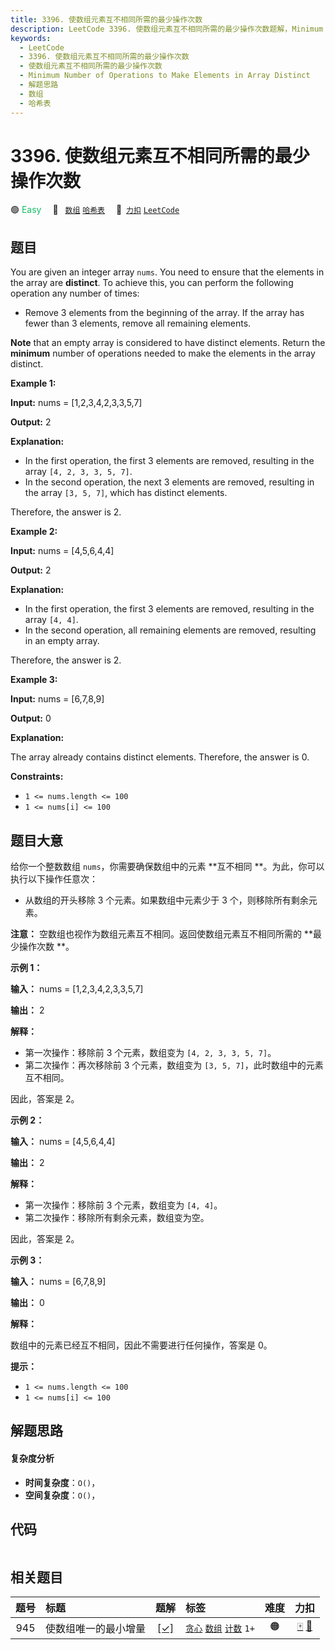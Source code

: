 ```yaml
---
title: 3396. 使数组元素互不相同所需的最少操作次数
description: LeetCode 3396. 使数组元素互不相同所需的最少操作次数题解，Minimum Number of Operations to Make Elements in Array Distinct，包含解题思路、复杂度分析以及完整的 JavaScript 代码实现。
keywords:
  - LeetCode
  - 3396. 使数组元素互不相同所需的最少操作次数
  - 使数组元素互不相同所需的最少操作次数
  - Minimum Number of Operations to Make Elements in Array Distinct
  - 解题思路
  - 数组
  - 哈希表
---
```


# 3396. 使数组元素互不相同所需的最少操作次数

🟢 <font color=#15bd66>Easy</font>&emsp; 🔖&ensp; [`数组`](/tag/array.md) [`哈希表`](/tag/hash-table.md)&emsp; 🔗&ensp;[`力扣`](https://leetcode.cn/problems/minimum-number-of-operations-to-make-elements-in-array-distinct) [`LeetCode`](https://leetcode.com/problems/minimum-number-of-operations-to-make-elements-in-array-distinct)

## 题目

You are given an integer array `nums`. You need to ensure that the elements in
the array are **distinct**. To achieve this, you can perform the following
operation any number of times:

  * Remove 3 elements from the beginning of the array. If the array has fewer than 3 elements, remove all remaining elements.

**Note** that an empty array is considered to have distinct elements. Return
the **minimum** number of operations needed to make the elements in the array
distinct.



**Example 1:**

**Input:** nums = [1,2,3,4,2,3,3,5,7]

**Output:** 2

**Explanation:**

  * In the first operation, the first 3 elements are removed, resulting in the array `[4, 2, 3, 3, 5, 7]`.
  * In the second operation, the next 3 elements are removed, resulting in the array `[3, 5, 7]`, which has distinct elements.

Therefore, the answer is 2.

**Example 2:**

**Input:** nums = [4,5,6,4,4]

**Output:** 2

**Explanation:**

  * In the first operation, the first 3 elements are removed, resulting in the array `[4, 4]`.
  * In the second operation, all remaining elements are removed, resulting in an empty array.

Therefore, the answer is 2.

**Example 3:**

**Input:** nums = [6,7,8,9]

**Output:** 0

**Explanation:**

The array already contains distinct elements. Therefore, the answer is 0.



**Constraints:**

  * `1 <= nums.length <= 100`
  * `1 <= nums[i] <= 100`


## 题目大意

给你一个整数数组 `nums`，你需要确保数组中的元素 **互不相同  **。为此，你可以执行以下操作任意次：

  * 从数组的开头移除 3 个元素。如果数组中元素少于 3 个，则移除所有剩余元素。

**注意：** 空数组也视作为数组元素互不相同。返回使数组元素互不相同所需的 **最少操作次数  **。





**示例 1：**

**输入：** nums = [1,2,3,4,2,3,3,5,7]

**输出：** 2

**解释：**

  * 第一次操作：移除前 3 个元素，数组变为 `[4, 2, 3, 3, 5, 7]`。
  * 第二次操作：再次移除前 3 个元素，数组变为 `[3, 5, 7]`，此时数组中的元素互不相同。

因此，答案是 2。

**示例 2：**

**输入：** nums = [4,5,6,4,4]

**输出：** 2

**解释：**

  * 第一次操作：移除前 3 个元素，数组变为 `[4, 4]`。
  * 第二次操作：移除所有剩余元素，数组变为空。

因此，答案是 2。

**示例 3：**

**输入：** nums = [6,7,8,9]

**输出：** 0

**解释：**

数组中的元素已经互不相同，因此不需要进行任何操作，答案是 0。



**提示：**

  * `1 <= nums.length <= 100`
  * `1 <= nums[i] <= 100`


## 解题思路

#### 复杂度分析

- **时间复杂度**：`O()`，
- **空间复杂度**：`O()`，

## 代码

```javascript

```

## 相关题目

<!-- prettier-ignore -->
| 题号 | 标题 | 题解 | 标签 | 难度 | 力扣 |
| :------: | :------ | :------: | :------ | :------: | :------: |
| 945 | 使数组唯一的最小增量 | [[✓]](/problem/0945.md) |  [`贪心`](/tag/greedy.md) [`数组`](/tag/array.md) [`计数`](/tag/counting.md) `1+` | 🟠 | [🀄️](https://leetcode.cn/problems/minimum-increment-to-make-array-unique) [🔗](https://leetcode.com/problems/minimum-increment-to-make-array-unique) |